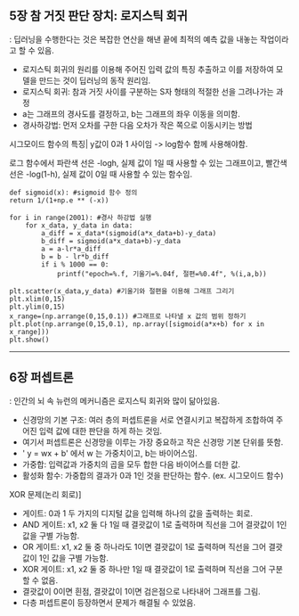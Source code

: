 ## 5장 참 거짓 판단 장치: 로지스틱 회귀
: 딥러닝을 수행한다는 것은 복잡한 연산을 해낸 끝에 최적의 예측 값을 내놓는 작업이라고 할 수 있음.
+ 로지스틱 회귀의 원리를 이용해 주어진 입력 값의 특징 추출하고 이를 저장하여 모델을 만드는 것이 딥러닝의 동작 원리임.
+ 로지스틱 회귀: 참과 거짓 사이를 구분하는 S자 형태의 적절한 선을 그려나가는 과정
+ a는 그래프의 경사도를 결정하고, b는 그래프의 좌우 이동을 의미함.
+ 경사하강법: 먼저 오차를 구한 다음 오차가 작은 쪽으로 이동시키는 방법

시그모이드 함수의 특징| y값이 0과 1 사이임 -> log함수 함께 사용해야함.

로그 함수에서 파란색 선은 -logh, 실제 값이 1일 때 사용할 수 있는 그래프이고, 빨간색 선은 -log(1-h),  실제 값이 0일 때 사용할 수 있는 함수임.
```
def sigmoid(x): #sigmoid 함수 정의
return 1/(1+np.e ** (-x))
```

```
for i in range(2001): #경사 하강법 실행
    for x_data, y_data in data:
        a_diff = x_data*(sigmoid(a*x_data+b)-y_data)
        b_diff = sigmoid(a*x_data+b)-y_data
        a = a-lr*a_diff
        b = b - lr*b_diff
        if i % 1000 == 0:
            printf("epoch=%.f, 기울기=%.04f, 절편=%0.4f", %(i,a,b))
```

```
plt.scatter(x_data,y_data) #기울기와 절편을 이용해 그래프 그리기
plt.xlim(0,15)
plt.ylim(0,15)
x_range=(np.arrange(0,15,0.1)) #그래프로 나타낼 x 값의 범위 정하기
plt.plot(np.arrange(0,15,0.1), np.array([sigmoid(a*x+b) for x in x_range]))
plt.show()
```
___________________________________________________
## 6장 퍼셉트론
: 인간의 뇌 속 뉴런의 메커니즘은 로지스틱 회귀와 많이 닮아있음.
+ 신경망의 기본 구조: 여러 층의 퍼셉트론을 서로 연결시키고 복잡하게 조합하여 주어진 입력 값에 대한 판단을 하게 하는 것임.
+ 여기서 퍼셉트론은 신경망을 이루는 가장 중요하고 작은 신경망 기본 단위를 뜻함.
+ ' y = wx + b' 에서 w 는 가중치이고, b는 바이어스임.
+ 가중합: 입력값과 가중치의 곱을 모두 합한 다음 바이어스를 더한 값.
+ 활성화 함수: 가중합의 결과가 0과 1인 것을 판단하는 함수. (ex. 시그모이드 함수)

XOR 문제(논리 회로)]
+ 게이트: 0과 1 두 가지의 디지털 값을 입력해 하나의 값을 출력하는 회로.
+ AND 게이트: x1, x2 둘 다 1일 때 결괏값이 1로 출력하며 직선을 그어 결괏값이 1인 값을 구별 가능함.
+ OR 게이트: x1, x2 둘 중 하나라도 1이면 결괏값이 1로 출력하며 직선을 그어 결괏값이 1인 값을 구별 가능함.
+ XOR 게이트: x1, x2 둘 중 하나만 1일 때 결괏값이 1로 출력하며 직선을 그어 구분할 수 없음.
+ 결괏값이 0이면 흰점, 결괏값이 1이면 검은점으로 나타내어 그래프를 그림.
+ 다층 퍼셉트론이 등장하면서 문제가 해결될 수 있었음.
